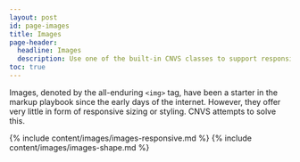 ```yaml
---
layout: post
id: page-images
title: Images
page-header:
  headline: Images
  description: Use one of the built-in CNVS classes to support responsive behavior for your images.
toc: true
---
```


<p>

  Images, denoted by the all-enduring <code>&lt;img&gt;</code> tag, have been a starter in the markup playbook since the early days of the internet.  However, they offer very little in form of responsive sizing or styling.  CNVS attempts to solve this.

</p>

{% include content/images/images-responsive.md %}
{% include content/images/images-shape.md %}
